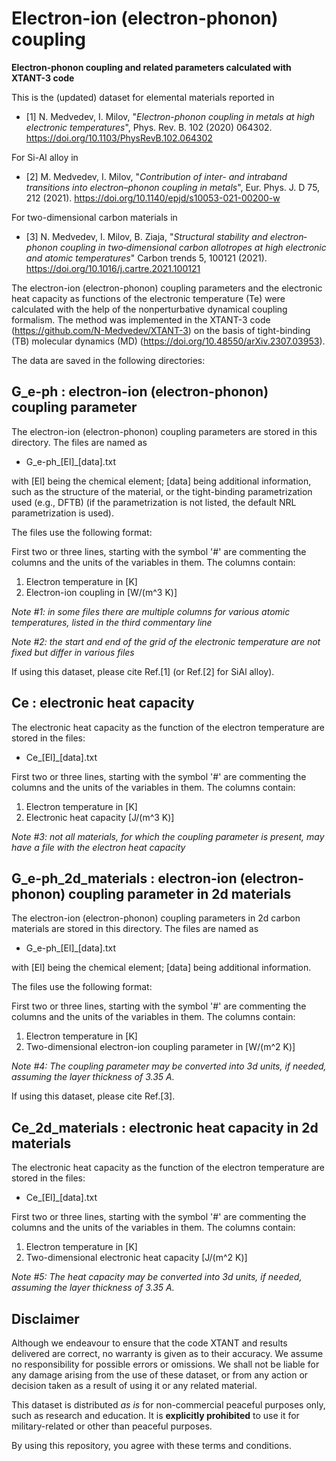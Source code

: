 # Electron-ion (electron-phonon) coupling
__Electron-phonon coupling and related parameters calculated with XTANT-3 code__

This is the (updated) dataset for elemental materials reported in 
* [1] N. Medvedev, I. Milov, "_Electron-phonon coupling in metals at high electronic temperatures_", Phys. Rev. B. 102 (2020) 064302. https://doi.org/10.1103/PhysRevB.102.064302 

For Si-Al alloy in 
* [2] M. Medvedev, I. Milov, "_Contribution of inter- and intraband transitions into electron–phonon coupling in metals_", Eur. Phys. J. D 75, 212 (2021). https://doi.org/10.1140/epjd/s10053-021-00200-w

For two-dimensional carbon materials in 
* [3] N. Medvedev, I. Milov, B. Ziaja, "_Structural stability and electron‐phonon coupling in two‐dimensional carbon allotropes at high electronic and atomic temperatures_" Carbon trends 5, 100121 (2021). https://doi.org/10.1016/j.cartre.2021.100121

The electron-ion (electron-phonon) coupling parameters and the electronic heat capacity as functions of the electronic temperature (Te) were calculated with the help of the nonperturbative dynamical coupling formalism. The method was implemented in the XTANT-3 code (https://github.com/N-Medvedev/XTANT-3) on the basis of tight-binding (TB) molecular dynamics (MD) (https://doi.org/10.48550/arXiv.2307.03953).

The data are saved in the following directories:

## G_e-ph : electron-ion (electron-phonon) coupling parameter

The electron-ion (electron-phonon) coupling parameters are stored in this directory. The files are named as 
* G_e-ph_[El]_[data].txt

with [El] being the chemical element; [data] being additional information, such as the structure of the material, or the tight-binding parametrization used (e.g., DFTB) (if the parametrization is not listed, the default NRL parametrization is used).

The files use the following format:

First two or three lines, starting with the symbol '#' are commenting the columns and the units of the variables in them.
The columns contain:
1) Electron temperature in [K]
2) Electron-ion coupling in [W/(m^3 K)]

_Note #1: in some files there are multiple columns for various atomic temperatures, listed in the third commentary line_

_Note #2: the start and end of the grid of the electronic temperature are not fixed but differ in various files_

If using this dataset, please cite Ref.[1] (or Ref.[2] for SiAl alloy).

## Ce : electronic heat capacity

The electronic heat capacity as the function of the electron temperature are stored in the files:
* Ce_[El]_[data].txt

First two or three lines, starting with the symbol '#' are commenting the columns and the units of the variables in them.
The columns contain:
1) Electron temperature in [K]
2) Electronic heat capacity [J/(m^3 K)]

_Note #3: not all materials, for which the coupling parameter is present, may have a file with the electron heat capacity_

## G_e-ph_2d_materials : electron-ion (electron-phonon) coupling parameter in 2d materials

The electron-ion (electron-phonon) coupling parameters in 2d carbon materials are stored in this directory. The files are named as 
* G_e-ph_[El]_[data].txt

with [El] being the chemical element; [data] being additional information.

The files use the following format:

First two or three lines, starting with the symbol '#' are commenting the columns and the units of the variables in them.
The columns contain:
1) Electron temperature in [K]
2) Two-dimensional electron-ion coupling parameter in [W/(m^2 K)]

_Note #4: The coupling parameter may be converted into 3d units, if needed, assuming the layer thickness of 3.35 A._

If using this dataset, please cite Ref.[3].

## Ce_2d_materials : electronic heat capacity in 2d materials

The electronic heat capacity as the function of the electron temperature are stored in the files:
* Ce_[El]_[data].txt

First two or three lines, starting with the symbol '#' are commenting the columns and the units of the variables in them.
The columns contain:
1) Electron temperature in [K]
2) Two-dimensional electronic heat capacity [J/(m^2 K)]

_Note #5: The heat capacity may be converted into 3d units, if needed, assuming the layer thickness of 3.35 A._


## Disclaimer

Although we endeavour to ensure that the code XTANT and results delivered are correct, no warranty is given as to their accuracy. We assume no responsibility for possible errors or omissions. We shall not be liable for any damage arising from the use of these dataset, or from any action or decision taken as a result of using it or any related material.

This dataset is distributed _as is_ for non-commercial peaceful purposes only, such as research and education. It is __explicitly prohibited__ to use it for military-related or other than peaceful purposes.

By using this repository, you agree with these terms and conditions.
